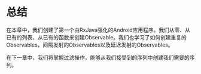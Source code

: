 # 总结

在本章中，我们创建了第一个由RxJava强化的Android应用程序。我们从零、从已有的列表、从已有的函数来创建Observable。我们也学习了如何创建重复的Observables，间隔发射的Observables以及延迟发射的Observables。

在下一章中，我们将掌握过滤操作，能够从我们接受到的序列中创建我们需要的序列。